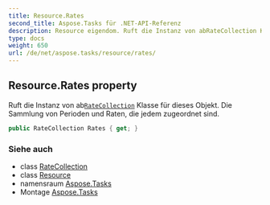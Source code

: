 ```yaml
---
title: Resource.Rates
second_title: Aspose.Tasks für .NET-API-Referenz
description: Resource eigendom. Ruft die Instanz von abRateCollection Klasse für dieses Objekt. Die Sammlung von Perioden und Raten die jedem zugeordnet sind.
type: docs
weight: 650
url: /de/net/aspose.tasks/resource/rates/
---
```

## Resource.Rates property

Ruft die Instanz von ab[`RateCollection`](../../ratecollection/) Klasse für dieses Objekt. Die Sammlung von Perioden und Raten, die jedem zugeordnet sind.

```csharp
public RateCollection Rates { get; }
```

### Siehe auch

* class [RateCollection](../../ratecollection/)
* class [Resource](../)
* namensraum [Aspose.Tasks](../../resource/)
* Montage [Aspose.Tasks](../../../)


